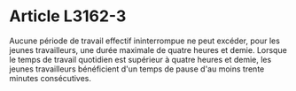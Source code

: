 # Article L3162-3

Aucune période de travail effectif ininterrompue ne peut excéder, pour les jeunes travailleurs, une durée maximale de quatre heures et demie. Lorsque le temps de travail quotidien est supérieur à quatre heures et demie, les jeunes travailleurs bénéficient d'un temps de pause d'au moins trente minutes consécutives.